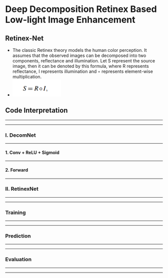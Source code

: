 # Deep Decomposition Retinex Based Low-light Image Enhancement
## Retinex-Net
* The classic Retinex theory models the human color perception. It assumes that the observed images can be decomposed into two components, reflectance and illumination. Let S represent the source image, then it can be denoted by this formula, where R represents reflectance, I represents illumination and ◦ represents element-wise multiplication.
* <img src="https://raw.githubusercontent.com/TheLissandra1/Nest-of-Lisa/master/ImageLinks_DeepDecomRetinex/SI.png">
## Code Interpretation
* * * 
* * * 

### I. DecomNet 

* * * 
####    1. Conv + ReLU + Sigmoid

* * * 
####    2. Forward
* * *
### II. RetinexNet
* * * 
* * * 
### Training
* * * 
* * * 
### Prediction
* * * 
* * * 
### Evaluation
* * * 
* * * 
